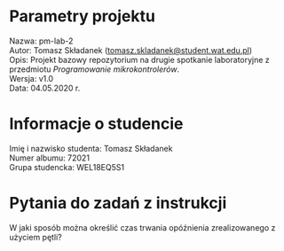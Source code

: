 # Parametry projektu

Nazwa: pm-lab-2  
Autor: Tomasz Składanek (tomasz.skladanek@student.wat.edu.pl)  
Opis: Projekt bazowy repozytorium na drugie spotkanie laboratoryjne z przedmiotu _Programowanie mikrokontrolerów_.  
Wersja: v1.0  
Data: 04.05.2020 r.

# Informacje o studencie

Imię i nazwisko studenta: Tomasz Składanek  
Numer albumu: 72021  
Grupa studencka: WEL18EQ5S1

# Pytania do zadań z instrukcji

W jaki sposób można określić czas trwania opóźnienia zrealizowanego z użyciem pętli?
